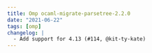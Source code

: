 ```yaml
---
title: Omp ocaml-migrate-parsetree-2.2.0
date: "2021-06-22"
tags: [omp]
changelog: |
  - Add support for 4.13 (#114, @kit-ty-kate)
---
```


